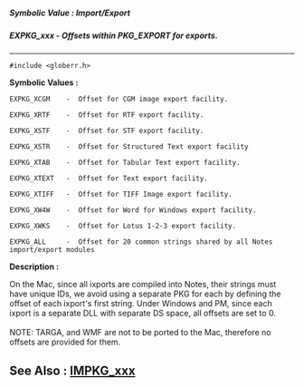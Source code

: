 ##### Symbolic Value : Import/Export
##### EXPKG_xxx - Offsets within PKG_EXPORT for exports.
---
```
#include <globerr.h>
```

**Symbolic Values :**

	EXPKG_XCGM	  -  Offset for CGM image export facility.

	EXPKG_XRTF	  -  Offset for RTF export facility.

	EXPKG_XSTF	  -  Offset for STF export facility.

	EXPKG_XSTR	  -  Offset for Structured Text export facility

	EXPKG_XTAB	  -  Offset for Tabular Text export facility.

	EXPKG_XTEXT	  -  Offset for Text export facility.

	EXPKG_XTIFF	  -  Offset for TIFF Image export facility.

	EXPKG_XW4W	  -  Offset for Word for Windows export facility.

	EXPKG_XWKS	  -  Offset for Lotus 1-2-3 export facility.

	EXPKG_ALL	  -  Offset for 20 common strings shared by all Notes import/export modules


**Description :**

On the Mac, since all ixports are compiled into Notes, their strings must have unique IDs, we avoid using a separate PKG for each by defining the offset of each ixport's first string.  Under Windows and PM, since each ixport is a separate DLL with separate DS space, all offsets are set to 0.<br>
<br>
NOTE:  TARGA, and WMF are not to be ported to the Mac, therefore no offsets are provided for them.


**See Also :**
[IMPKG_xxx](/domino-c-api-docs/reference/Symb/IMPKG_xxx)
---
